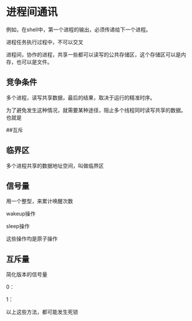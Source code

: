 # 进程间通讯

>
例如，在shell中，第一个进程的输出，必须传递给下一个进程。

进程任务执行过程中，不可以交叉

进程间，协作的进程，共享一些都可以读写的公共存储区，这个存储区可以是内存，也可以是文件。

## 竞争条件
多个进程，读写共享数据，最后的结果，取决于运行的精准时序。

为了避免发生这种情况，就需要某种途径，阻止多个线程同时读写共享的数据。
也就是 

##互斥

## 临界区
多个进程共享的数据地址空间，叫做临界区

## 信号量
用一个整型，来累计唤醒次数

wakeup操作

sleep操作

这些操作均是原子操作

## 互斥量
简化版本的信号量

0：

1：

以上这些方法，都可能发生死锁

